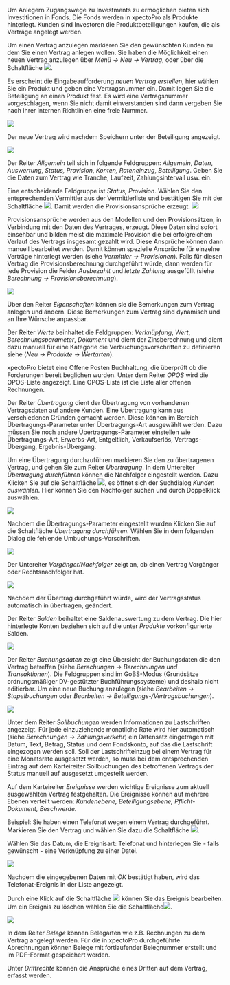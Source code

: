 Um Anlegern Zugangswege zu Investments zu ermöglichen  bieten sich Investitionen in Fonds. Die Fonds werden in xpectoPro als Produkte hinterlegt. 
Kunden sind Investoren die Produktbeteiligungen kaufen, die als Verträge angelegt werden.

Um einen Vertrag anzulegen markieren Sie den gewünschten Kunden zu dem Sie einen Vertrag anlegen wollen. Sie haben die Möglichkeit einen neuen Vertrag anzulegen über *Menü → Neu → Vertrag*, oder über die Schaltfläche ![](http://xpecto.github.io/docs/img/img_1426508800812.png).

Es erscheint die Eingabeaufforderung *neuen Vertrag erstellen*, hier wählen Sie ein Produkt und geben eine Vertragsnummer ein. Damit legen Sie die Beteiligung an einen Produkt fest. 
Es wird eine Vertragsnummer vorgeschlagen, wenn Sie nicht damit einverstanden sind dann vergeben Sie nach Ihrer internen Richtlinien eine freie Nummer.

![](http://xpecto.github.io/docs/img/img_1443172055290.png)

Der neue Vertrag wird nachdem Speichern unter der Beteiligung angezeigt.

![](http://xpecto.github.io/docs/img/img_1443172880219.png)

Der Reiter *Allgemein* teil sich in folgende Feldgruppen: *Allgemein*, *Daten*, *Auswertung*, *Status, Provision*, *Konten, Rateneinzug*,  *Beteiligung*. 
Geben Sie die Daten zum Vertrag wie Tranche, Laufzeit, Zahlungsintervall usw. ein. 

Eine entscheidende Feldgruppe  ist *Status, Provision*. Wählen Sie den entsprechenden Vermittler aus der Vermittlerliste  und bestätigen Sie mit der Schaltfläche ![](http://xpecto.github.io/docs/img/img041.png). Damit werden die Provisionsansprüche erzeugt.
![](http://xpecto.github.io/docs/img/img_1432631850462.png)

Provisionsansprüche werden aus den Modellen und den Provisionsätzen, in Verbindung mit den Daten des Vertrages, erzeugt. 
Diese Daten sind sofort einsehbar und bilden meist die maximale Provision die bei erfolgreichem Verlauf des Vertrags insgesamt gezahlt wird. Diese Ansprüche können dann manuell bearbeitet werden. Damit können spezielle Ansprüche für einzelne Verträge hinterlegt werden (siehe *Vermittler → Provisionen*). Falls für diesen Vertrag die Provisionsberechnung durchgeführt würde, dann werden für jede Provision die Felder *Ausbezahlt* und *letzte Zahlung* ausgefüllt (siehe *Berechnung → Provisionsberechnung*).

![](http://xpecto.github.io/docs/img/img_1440763968478.png)

Über den Reiter *Eigenschaften* können sie die Bemerkungen zum Vertrag anlegen und ändern.  Diese Bemerkungen zum Vertrag sind dynamisch und an Ihre Wünsche anpassbar. 

Der Reiter *Werte* beinhaltet die Feldgruppen: *Verknüpfung*, *Wert*, *Berechnungsparameter*, *Dokument* und dient der Zinsberechnung und dient dazu manuell für eine Kategorie die Verbuchungsvorschriften zu definieren siehe (*Neu → Produkte → Wertarten*). 

xpectoPro bietet eine Offene Posten Buchhaltung, die überprüft ob die Forderungen bereit beglichen wurden. Unter dem Reiter *OPOS* wird die OPOS-Liste angezeigt. Eine OPOS-Liste ist die Liste aller offenen Rechnungen. 

Der Reiter *Übertragung* dient der Übertragung von vorhandenen Vertragsdaten auf andere Kunden. Eine Übertragung kann aus verschiedenen Gründen gemacht werden. Diese können im Bereich Übertragungs-Parameter unter Übertragungs-Art ausgewählt werden. Dazu müssen Sie noch andere Übertragungs-Parameter einstellen wie Übertragungs-Art, Erwerbs-Art, Entgeltlich, Verkaufserlös, Vertrags-Übergang, Ergebnis-Übergang.

Um eine Übertragung durchzuführen markieren Sie den zu übertragenen Vertrag, und gehen Sie zum Reiter *Übertragung*.
In dem Untereiter *Übertragung durchführen* können die Nachfolger eingestellt werden. Dazu Klicken Sie auf die Schaltfläche ![](http://xpecto.github.io/docs/img/img_1426513187688.png), es öffnet sich der Suchdialog *Kunden auswählen*. Hier können Sie den Nachfolger suchen und durch Doppelklick auswählen.

![](http://xpecto.github.io/docs/img/img_1443173397056.png)

Nachdem die Übertragungs-Parameter eingestellt wurden Klicken Sie auf die Schaltfläche *Übertragung durchführen.*
Wählen Sie in dem folgenden Dialog die fehlende Umbuchungs-Vorschriften.

![](http://xpecto.github.io/docs/img/img_1443173762535.png)

Der Untereiter *Vorgänger/Nachfolger* zeigt an, ob einen Vertrag Vorgänger oder Rechtsnachfolger hat.

![](http://xpecto.github.io/docs/img/img_1443174186737.png)

Nachdem der Übertrag durchgeführt würde, wird der Vertragsstatus automatisch in übertragen, geändert.

Der Reiter *Salden* beihaltet eine Saldenauswertung zu dem Vertrag. Die hier hinterlegte Konten beziehen sich auf die unter *Produkte* vorkonfigurierte Salden.

![](http://xpecto.github.io/docs/img/img_1443172824687.png)

Der Reiter *Buchungsdaten* zeigt eine Übersicht der Buchungsdaten die den Vertrag betreffen (siehe *Berechungen → Berechnungen und Transaktionen*). Die Feldgruppen sind im GoBS-Modus (Grundsätze ordnungsmäßiger DV-gestützter Buchführungssysteme) und deshalb nicht editierbar. Um eine neue Buchung anzulegen (siehe *Bearbeiten → Stapelbuchungen* oder *Bearbeiten → Beteiligungs-/Vertragsbuchungen*).

![](http://xpecto.github.io/docs/img/img_1443172984417.png)

Unter dem Reiter *Sollbuchungen* werden Informationen zu Lastschriften angezeigt. Für jede einzuziehende monatliche Rate wird hier automatisch (siehe *Berechnungen → Zahlungsverkehr*) ein Datensatz eingetragen mit Datum, Text, Betrag, Status und dem Fondskonto, auf das die Lastschrift eingezogen werden soll.
Soll der Lastschrifteinzug bei einem Vertrag für eine  Monatsrate ausgesetzt werden, so muss bei dem entsprechenden Eintrag auf dem Karteireiter Sollbuchungen des betroffenen Vertrags der Status manuell auf ausgesetzt umgestellt werden.

Auf dem Karteireiter *Ereignisse* werden wichtige Ereignisse zum aktuell ausgewählten Vertrag festgehalten.  Die Ereignisse können auf mehrere Ebenen verteilt werden: *Kundenebene, Beteiligungsebene, Pflicht-Dokument, Beschwerde.* 

Beispiel: Sie haben einen Telefonat wegen einem Vertrag durchgeführt. Markieren Sie den Vertrag und
wählen Sie dazu die Schaltfläche ![](http://xpecto.github.io/docs/img/img_1443175241487.png).

Wählen Sie das Datum, die Ereignisart: Telefonat und hinterlegen Sie - falls gewünscht - eine Verknüpfung zu einer Datei. 

![](http://xpecto.github.io/docs/img/img_1443175387538.png)

Nachdem die eingegebenen Daten mit *OK* bestätigt haben, wird das Telefonat-Ereignis in der Liste  angezeigt.

Durch eine Klick auf die Schaltfläche ![](http://xpecto.github.io/docs/img/img_1438327135428.png) können Sie das Ereignis bearbeiten. Um ein Ereignis zu löschen wählen Sie die Schaltfläche![](http://xpecto.github.io/docs/img/img_1438330503651.png).

![](http://xpecto.github.io/docs/img/img_1443173024837.png)

In dem Reiter *Belege* können Belegarten wie z.B. Rechnungen zu dem Vertrag angelegt werden.
Für die in xpectoPro durchgeführte Abrechnungen können Belege mit fortlaufender Belegnummer erstellt und im PDF-Format gespeichert werden.

Unter *Drittrechte* können die Ansprüche eines Dritten auf dem Vertrag, erfasst werden. 
